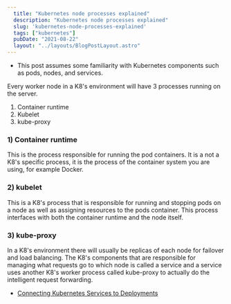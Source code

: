 ```yaml
---
  title: "Kubernetes node processes explained"
  description: "Kubernetes node processes explained"
  slug: 'kubernetes-node-processes-explained'
  tags: ["kubernetes"]
  pubDate: "2021-08-22"
  layout: "../layouts/BlogPostLayout.astro"
---
```


* This post assumes some familiarity with Kubernetes components such as pods, nodes, and services.

Every worker node in a K8's environment will have 3 processes running on the server.
1) Container runtime
2) Kubelet
3) kube-proxy

<h3>1) Container runtime</h3>
This is the process responsible for running the pod containers. It is a not a K8's specific process, it is the process of the container system you are using, for example Docker.

<h3>2) kubelet</h3>
This is a K8's process that is responsible for running and stopping pods on a node as well as assigning resources to the pods container. This process interfaces with both the container runtime and the node itself.

<h3>3) kube-proxy</h3>
In a K8's environment there will usually be replicas of each node for failover and load balancing. The K8's components that are responsible for managing what requests go to which node is called a service and a service uses another K8's worker process called kube-proxy to actually do the intelligent request forwarding.


- [Connecting Kubernetes Services to Deployments](https://tinytechtuts.com/2021-connecting-services-to-deployments-kubernetes/)